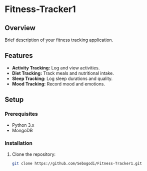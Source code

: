 # Fitness-Tracker1


## Overview
Brief description of your fitness tracking application.

## Features
- **Activity Tracking:** Log and view activities.
- **Diet Tracking:** Track meals and nutritional intake.
- **Sleep Tracking:** Log sleep durations and quality.
- **Mood Tracking:** Record mood and emotions.

## Setup

### Prerequisites
- Python 3.x
- MongoDB

### Installation

1. Clone the repository:
   ```bash
   git clone https://github.com/Sebogodi/Fitness-Tracker1.git
